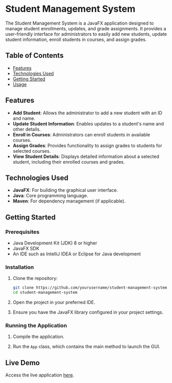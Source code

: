 # Student Management System

The Student Management System is a JavaFX application designed to manage student enrollments, updates, and grade assignments. It provides a user-friendly interface for administrators to easily add new students, update student information, enroll students in courses, and assign grades.

## Table of Contents

- [Features](#features)
- [Technologies Used](#technologies-used)
- [Getting Started](#getting-started)
- [Usage](#usage)

## Features

- **Add Student**: Allows the administrator to add a new student with an ID and name.
- **Update Student Information**: Enables updates to a student's name and other details.
- **Enroll in Courses**: Administrators can enroll students in available courses.
- **Assign Grades**: Provides functionality to assign grades to students for selected courses.
- **View Student Details**: Displays detailed information about a selected student, including their enrolled courses and grades.

## Technologies Used

- **JavaFX**: For building the graphical user interface.
- **Java**: Core programming language.
- **Maven**: For dependency management (if applicable).

## Getting Started

### Prerequisites

- Java Development Kit (JDK) 8 or higher
- JavaFX SDK
- An IDE such as IntelliJ IDEA or Eclipse for Java development

### Installation

1. Clone the repository:

   ```bash
   git clone https://github.com/yourusername/student-management-system.git
   cd student-management-system
   ```

2. Open the project in your preferred IDE.

3. Ensure you have the JavaFX library configured in your project settings.

### Running the Application

1. Compile the application.

2. Run the `App` class, which contains the main method to launch the GUI.

## Live Demo

Access the live application [here](https://sprint1-2.vercel.app/).
